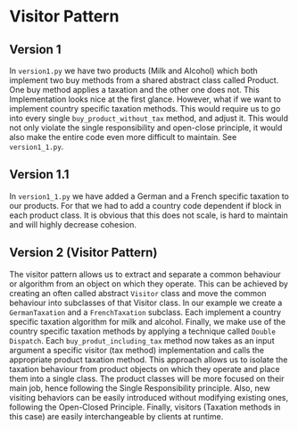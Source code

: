 # Visitor Pattern

## Version 1
In `version1.py` we have two products (Milk and Alcohol) which both implement two buy methods from a shared abstract class called Product. 
One buy method applies a taxation and the other one does not. 
This Implementation looks nice at the first glance. However, what if we want to implement country specific taxation methods. 
This would require us to go into every single `buy_product_without_tax` method, and adjust it. This would not only violate the 
single responsibility and open-close principle, it would also make the entire code even more difficult to maintain. See `version1_1.py`. 

## Version 1.1
In `version1_1.py` we have added a German and a French specific taxation to our products. For that we had to add a country code dependent if block in each product class. 
It is obvious that this does not scale, is hard to maintain and will highly decrease cohesion. 

## Version 2 (Visitor Pattern)
The visitor pattern allows us to extract and separate a common behaviour or algorithm from an object on which they operate. 
This can be achieved by creating an often called abstract `Visitor` class and move the common behaviour into subclasses of that Visitor class.
In our example we create a `GermanTaxation` and a `FrenchTaxation` subclass. Each implement a country specific
taxation algorithm for milk and alcohol. 
Finally, we make use of the country specific taxation methods by applying a technique called `Double Dispatch`. 
Each `buy_produt_including_tax` method now takes as an input argument a specific visitor (tax method) implementation and calls the
appropriate product taxation method. 
This approach allows us to isolate the taxation behaviour from product objects on which they operate and place them into a single class.
The product classes will be more focused on their main job, hence following the Single Responsibility principle. 
Also, new visiting behaviors can be easily introduced without modifying existing ones, following the Open-Closed Principle. 
Finally, visitors (Taxation methods in this case) are easily interchangeable by clients at runtime. 
